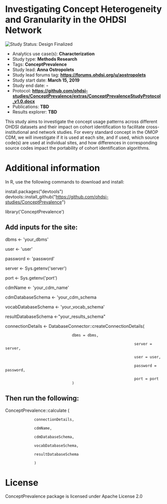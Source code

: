 Investigating Concept Heterogeneity and Granularity in the OHDSI Network
=============

<img src="https://img.shields.io/badge/Study%20Status-Design%20Finalized-brightgreen.svg" alt="Study Status: Design Finalized">

- Analytics use case(s): **Characterization**
- Study type: **Methods Research**
- Tags: **ConceptPrevalence**
- Study lead: **Anna Ostropolets**
- Study lead forums tag: **https://forums.ohdsi.org/u/aostropolets**
- Study start date: **March 15, 2019**
- Study end date: **-**
- Protocol: **https://github.com/ohdsi-studies/ConceptPrevalence/extras/ConceptPrevalenceStudyProtocol_v1.0.docx**
- Publications: **TBD**
- Results explorer: **TBD**

This study aims to investigate the concept usage patterns across different OHDSI datasets and their impact on cohort identification to facilitate cross-institutional and network studies. For every standard concept in the OMOP CDM, we will investigate if it is used at each site, and if used, which source code(s) are used at individual sites, and how differences in corresponding source codes impact the portability of cohort identification algorithms.  

Additional information
=============

In R, use the following commands to download and install:

install.packages("devtools")
devtools::install_github("https://github.com/ohdsi-studies/ConceptPrevalence")

library('ConceptPrevalence')

## Add inputs for the site:

dbms <- 'your_dbms'

user <- 'user'

password <- 'password'

server <- Sys.getenv('server')

port <- Sys.getenv('port')


cdmName <- 'your_cdm_name'

cdmDatabaseSchema <- 'your_cdm_schema

vocabDatabaseSchema <- 'your_vocab_schema'

resultDatabaseSchema <-"your_results_schema"


connectionDetails <- DatabaseConnector::createConnectionDetails(

							      dbms = dbms,
							      
                                                              server = server,
							      
                                                              user = user,
							      
                                                              password = password,
							      
                                                              port = port
							      )
                                                              
## Then run the following:
ConceptPrevalence::calculate (

 				 connectionDetails,
				 
  				 cdmName,
				 
				 cdmDatabaseSchema,
				 
 				 vocabDatabaseSchema,
				 
				 resultDatabaseSchema
				 
				 )
			 

License
=======

ConceptPrevalence package is licensed under Apache License 2.0
